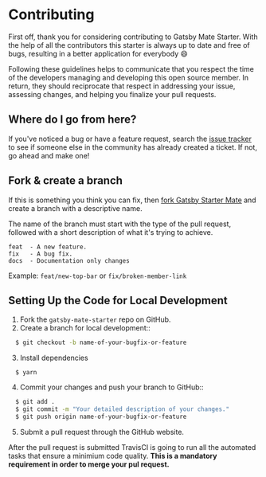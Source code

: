 # Contributing

First off, thank you for considering contributing to Gatsby Mate Starter. With the help of all the contributors this starter is always up to date and free of bugs, resulting in a better application for everybody 😄

Following these guidelines helps to communicate that you respect the time of the developers managing and developing this open source member. In return, they should reciprocate that respect in addressing your issue,
assessing changes, and helping you finalize your pull requests.

## Where do I go from here?

If you've noticed a bug or have a feature request, search the [issue tracker](https://github.com/EmaSuriano/gatsby-starter-mate/issues?q=something) to see if someone else in the community has already created a ticket. If not, go ahead and make one!

## Fork & create a branch

If this is something you think you can fix, then [fork Gatsby Starter Mate](https://help.github.com/articles/fork-a-repo) and create a branch with a descriptive name.

The name of the branch must start with the type of the pull request, followed with a short description of what it's trying to achieve.

```
feat  - A new feature.
fix   - A bug fix.
docs  - Documentation only changes
```

Example: `feat/new-top-bar` or `fix/broken-member-link`

## Setting Up the Code for Local Development

1. Fork the `gatsby-mate-starter` repo on GitHub.
2. Create a branch for local development::

```bash
  $ git checkout -b name-of-your-bugfix-or-feature
```

3. Install dependencies

```
  $ yarn
```

4. Commit your changes and push your branch to GitHub::

```bash
  $ git add .
  $ git commit -m "Your detailed description of your changes."
  $ git push origin name-of-your-bugfix-or-feature
```

5. Submit a pull request through the GitHub website.

After the pull request is submitted TravisCI is going to run all the automated tasks that ensure a minimium code quality. **This is a mandatory requirement in order to merge your pul request.**
